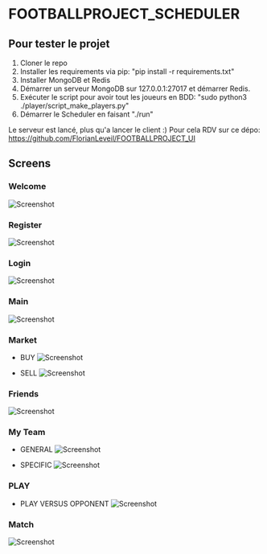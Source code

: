 # FOOTBALLPROJECT_SCHEDULER

## Pour tester le projet

1. Cloner le repo
2. Installer les requirements via pip: "pip install -r requirements.txt"
3. Installer MongoDB et Redis
4. Démarrer un serveur MongoDB sur 127.0.0.1:27017 et démarrer Redis.
5. Exécuter le script pour avoir tout les joueurs en BDD: "sudo python3 ./player/script_make_players.py"
6. Démarrer le Scheduler en faisant "./run"

Le serveur est lancé, plus qu'a lancer le client :)
Pour cela RDV sur ce dépo: https://github.com/FlorianLeveil/FOOTBALLPROJECT_UI

## Screens

### Welcome
![Screenshot](screen_shoot/welcome.png)

### Register
![Screenshot](screen_shoot/register.png)

### Login
![Screenshot](screen_shoot/login.png)

### Main
![Screenshot](screen_shoot/main.png)

### Market
* BUY
![Screenshot](screen_shoot/buy.png)

* SELL
![Screenshot](screen_shoot/sell.png)

### Friends
![Screenshot](screen_shoot/friends.png)

### My Team
* GENERAL
![Screenshot](screen_shoot/my_team_general.png)
  
* SPECIFIC
![Screenshot](screen_shoot/my_team_specific.png)

### PLAY
* PLAY VERSUS OPPONENT
![Screenshot](screen_shoot/play_opponent.png)
  

### Match
![Screenshot](screen_shoot/match.png)
  
